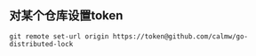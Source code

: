 ## 对某个仓库设置token
```shell
git remote set-url origin https://token@github.com/calmw/go-distributed-lock
```